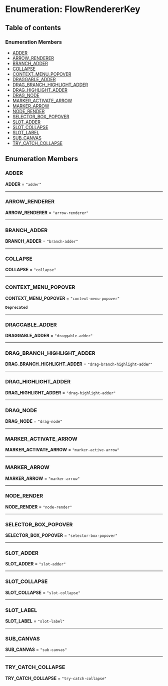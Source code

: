 # Enumeration: FlowRendererKey

## Table of contents

### Enumeration Members

* [ADDER](/en/auto-docs/free-layout-editor/enums/FlowRendererKey.md#adder)
* [ARROW\_RENDERER](/en/auto-docs/free-layout-editor/enums/FlowRendererKey.md#arrow_renderer)
* [BRANCH\_ADDER](/en/auto-docs/free-layout-editor/enums/FlowRendererKey.md#branch_adder)
* [COLLAPSE](/en/auto-docs/free-layout-editor/enums/FlowRendererKey.md#collapse)
* [CONTEXT\_MENU\_POPOVER](/en/auto-docs/free-layout-editor/enums/FlowRendererKey.md#context_menu_popover)
* [DRAGGABLE\_ADDER](/en/auto-docs/free-layout-editor/enums/FlowRendererKey.md#draggable_adder)
* [DRAG\_BRANCH\_HIGHLIGHT\_ADDER](/en/auto-docs/free-layout-editor/enums/FlowRendererKey.md#drag_branch_highlight_adder)
* [DRAG\_HIGHLIGHT\_ADDER](/en/auto-docs/free-layout-editor/enums/FlowRendererKey.md#drag_highlight_adder)
* [DRAG\_NODE](/en/auto-docs/free-layout-editor/enums/FlowRendererKey.md#drag_node)
* [MARKER\_ACTIVATE\_ARROW](/en/auto-docs/free-layout-editor/enums/FlowRendererKey.md#marker_activate_arrow)
* [MARKER\_ARROW](/en/auto-docs/free-layout-editor/enums/FlowRendererKey.md#marker_arrow)
* [NODE\_RENDER](/en/auto-docs/free-layout-editor/enums/FlowRendererKey.md#node_render)
* [SELECTOR\_BOX\_POPOVER](/en/auto-docs/free-layout-editor/enums/FlowRendererKey.md#selector_box_popover)
* [SLOT\_ADDER](/en/auto-docs/free-layout-editor/enums/FlowRendererKey.md#slot_adder)
* [SLOT\_COLLAPSE](/en/auto-docs/free-layout-editor/enums/FlowRendererKey.md#slot_collapse)
* [SLOT\_LABEL](/en/auto-docs/free-layout-editor/enums/FlowRendererKey.md#slot_label)
* [SUB\_CANVAS](/en/auto-docs/free-layout-editor/enums/FlowRendererKey.md#sub_canvas)
* [TRY\_CATCH\_COLLAPSE](/en/auto-docs/free-layout-editor/enums/FlowRendererKey.md#try_catch_collapse)

## Enumeration Members

### ADDER

**ADDER** = `"adder"`

***

### ARROW\_RENDERER

**ARROW\_RENDERER** = `"arrow-renderer"`

***

### BRANCH\_ADDER

**BRANCH\_ADDER** = `"branch-adder"`

***

### COLLAPSE

**COLLAPSE** = `"collapse"`

***

### CONTEXT\_MENU\_POPOVER

**CONTEXT\_MENU\_POPOVER** = `"context-menu-popover"`

**`Deprecated`**

***

### DRAGGABLE\_ADDER

**DRAGGABLE\_ADDER** = `"draggable-adder"`

***

### DRAG\_BRANCH\_HIGHLIGHT\_ADDER

**DRAG\_BRANCH\_HIGHLIGHT\_ADDER** = `"drag-branch-highlight-adder"`

***

### DRAG\_HIGHLIGHT\_ADDER

**DRAG\_HIGHLIGHT\_ADDER** = `"drag-highlight-adder"`

***

### DRAG\_NODE

**DRAG\_NODE** = `"drag-node"`

***

### MARKER\_ACTIVATE\_ARROW

**MARKER\_ACTIVATE\_ARROW** = `"marker-active-arrow"`

***

### MARKER\_ARROW

**MARKER\_ARROW** = `"marker-arrow"`

***

### NODE\_RENDER

**NODE\_RENDER** = `"node-render"`

***

### SELECTOR\_BOX\_POPOVER

**SELECTOR\_BOX\_POPOVER** = `"selector-box-popover"`

***

### SLOT\_ADDER

**SLOT\_ADDER** = `"slot-adder"`

***

### SLOT\_COLLAPSE

**SLOT\_COLLAPSE** = `"slot-collapse"`

***

### SLOT\_LABEL

**SLOT\_LABEL** = `"slot-label"`

***

### SUB\_CANVAS

**SUB\_CANVAS** = `"sub-canvas"`

***

### TRY\_CATCH\_COLLAPSE

**TRY\_CATCH\_COLLAPSE** = `"try-catch-collapse"`
